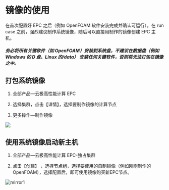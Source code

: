 # 镜像的使用 #

在首次配置好 EPC 之后（例如 OpenFOAM 软件安装完成并确认可运行），在 run case 之前，强烈建议制作系统镜像，随后可以直接用制作的镜像创建 EPC 主机。

##### 务必将所有关键软件（如 OpenFOAM）安装到系统盘，不建议在数据盘（例如 Windows 的 D 盘、Linux 的/data） 安装任何关键软件，否则将无法打包在镜像之中。 

## 打包系统镜像 ## 

1. 全部产品—云极高性能计算 EPC

2. 选择集群，点击【详情】，选择要制作镜像的计算节点
3. 更多操作—制作镜像

![](../../epc/images/mirror.png)

## 使用系统镜像启动新主机 ## 

1. 全部产品—云极高性能计算 EPC-独占集群

2. 点击【创建】 ，选择节点组，选择要使用的自制镜像（例如刚刚制作的 OpenFOAM），选择配置后，即可使用镜像购买新EPC节点。

![mirror1](../../epc/images/mirror1.png)



